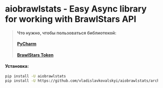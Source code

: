 # aiobrawlstats - Easy Async library for working with BrawlStars API

> #### Что нужно, чтобы пользоваться библиотекой:
>#### [PyCharm](https://www.jetbrains.com/ru-ru/pycharm/)
>#### [BrawlStars Token](https://developer.brawlstars.com/#/new-key)

#### Установка:

```sh
pip install -U aiobrawlstats
pip install -U https://github.com/vladislavkovalskyi/aiobrawlstats/archive/master.zip
```